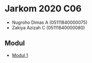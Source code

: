 # Jarkom 2020 C06
- Nugroho Dimas A (05111840000075)
- Zakiya Azizah C (05111840000080)

## Modul
- [Modul 1](/blob/master/Modul-1)
